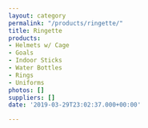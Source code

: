 ```yaml
---
layout: category
permalink: "/products/ringette/"
title: Ringette
products:
- Helmets w/ Cage
- Goals
- Indoor Sticks
- Water Bottles
- Rings
- Uniforms
photos: []
suppliers: []
date: '2019-03-29T23:02:37.000+00:00'

---
```

